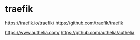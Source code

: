 # traefik

https://traefik.io/traefik/
https://github.com/traefik/traefik

https://www.authelia.com/
https://github.com/authelia/authelia
